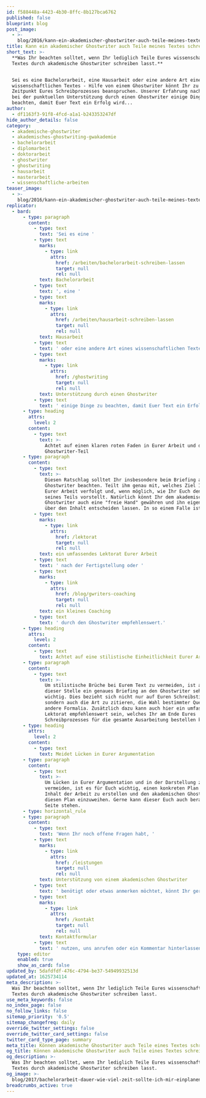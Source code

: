 ```yaml
---
id: f588448a-4423-4b30-8ffc-8b127bca6762
published: false
blueprint: blog
post_image:
  - >-
    blog/2016/kann-ein-akademischer-ghostwriter-auch-teile-meines-textes-schreiben/bachelorarbeit-im-unternehmen-schreiben-(2).png
title: Kann ein akademischer Ghostwriter auch Teile meines Textes schreiben?
short_text: >-
  **Was Ihr beachten solltet, wenn Ihr lediglich Teile Eures wissenschaftlichen
  Textes durch akademische Ghostwriter schreiben lasst.**


  Sei es eine Bachelorarbeit, eine Hausarbeit oder eine andere Art eines
  wissenschaftlichen Textes - Hilfe von einem Ghostwriter könnt Ihr zu jedem
  Zeitpunkt Eures Schreibprozesses beanspruchen. Unserer Erfahrung nach gibt es
  bei der punktuellen Unterstützung durch einen Ghostwriter einige Dinge zu
  beachten, damit Euer Text ein Erfolg wird...
author:
  - df1163f3-91f8-4fcd-a1a1-b243353247df
hide_author_details: false
category:
  - akademische-ghostwriter
  - akademisches-ghostwriting-gwakademie
  - bachelorarbeit
  - diplomarbeit
  - doktorarbeit
  - ghostwriter
  - ghostwriting
  - hausarbeit
  - masterarbeit
  - wissenschaftliche-arbeiten
teaser_image:
  - >-
    blog/2016/kann-ein-akademischer-ghostwriter-auch-teile-meines-textes-schreiben/bachelorarbeit-im-unternehmen-schreiben-(2).png
replicator:
  - bard:
      - type: paragraph
        content:
          - type: text
            text: 'Sei es eine '
          - type: text
            marks:
              - type: link
                attrs:
                  href: /arbeiten/bachelorarbeit-schreiben-lassen
                  target: null
                  rel: null
            text: Bachelorarbeit
          - type: text
            text: ', eine '
          - type: text
            marks:
              - type: link
                attrs:
                  href: /arbeiten/hausarbeit-schreiben-lassen
                  target: null
                  rel: null
            text: Hausarbeit
          - type: text
            text: ' oder eine andere Art eines wissenschaftlichen Textes - Hilfe von einem Ghostwriter könnt Ihr zu jedem Zeitpunkt Eures Schreibprozesses beanspruchen. Unserer Erfahrung nach gibt es bei der punktuellen '
          - type: text
            marks:
              - type: link
                attrs:
                  href: /ghostwriting
                  target: null
                  rel: null
            text: Unterstützung durch einen Ghostwriter
          - type: text
            text: ' einige Dinge zu beachten, damit Euer Text ein Erfolg wird.'
      - type: heading
        attrs:
          level: 2
        content:
          - type: text
            text: >-
              Achtet auf einen klaren roten Faden in Eurer Arbeit und dem
              Ghostwriter-Teil
      - type: paragraph
        content:
          - type: text
            text: >-
              Diesen Ratschlag solltet Ihr insbesondere beim Briefing an den
              Ghostwriter beachten. Teilt ihm genau mit, welches Ziel Ihr mit
              Eurer Arbeit verfolgt und, wenn möglich, wie Ihr Euch den Inhalt
              seines Teils vorstellt. Natürlich könnt Ihr dem akademischen
              Ghostwriter auch eine "freie Hand" gewähren und ihn eigenständig
              über den Inhalt entscheiden lassen. In so einem Falle ist jedoch 
          - type: text
            marks:
              - type: link
                attrs:
                  href: /lektorat
                  target: null
                  rel: null
            text: ein umfassendes Lektorat Eurer Arbeit
          - type: text
            text: ' nach der Fertigstellung oder '
          - type: text
            marks:
              - type: link
                attrs:
                  href: /blog/gwriters-coaching
                  target: null
                  rel: null
            text: ein kleines Coaching
          - type: text
            text: ' durch den Ghostwriter empfehlenswert.'
      - type: heading
        attrs:
          level: 2
        content:
          - type: text
            text: Achtet auf eine stilistische Einheitlichkeit Eurer Arbeit
      - type: paragraph
        content:
          - type: text
            text: >-
              Um stilistische Brüche bei Eurem Text zu vermeiden, ist auch an
              dieser Stelle ein genaues Briefing an den Ghostwriter sehr
              wichtig. Dies bezieht sich nicht nur auf Euren Schreibstil,
              sondern auch die Art zu zitieren, die Wahl bestimmter Quellen und
              andere Formalia. Zusätzlich dazu kann auch hier ein umfassendes
              Lektorat empfehlenswert sein, welches Ihr am Ende Eures
              Schreibprozesses für die gesamte Ausarbeitung bestellen könnt.
      - type: heading
        attrs:
          level: 2
        content:
          - type: text
            text: Meidet Lücken in Eurer Argumentation
      - type: paragraph
        content:
          - type: text
            text: >-
              Um Lücken in Eurer Argumentation und in der Darstellung zu
              vermeiden, ist es für Euch wichtig, einen konkreten Plan über den
              Inhalt der Arbeit zu erstellen und den akademischen Ghostwriter in
              diesen Plan einzuweihen. Gerne kann dieser Euch auch beratend zur
              Seite stehen.
      - type: horizontal_rule
      - type: paragraph
        content:
          - type: text
            text: 'Wenn Ihr noch offene Fragen habt, '
          - type: text
            marks:
              - type: link
                attrs:
                  href: /leistungen
                  target: null
                  rel: null
            text: Unterstützung von einem akademischen Ghostwriter
          - type: text
            text: ' benötigt oder etwas anmerken möchtet, könnt Ihr gerne unser '
          - type: text
            marks:
              - type: link
                attrs:
                  href: /kontakt
                  target: null
                  rel: null
            text: Kontaktformular
          - type: text
            text: ' nutzen, uns anrufen oder ein Kommentar hinterlassen!'
    type: editor
    enabled: true
    show_as_card: false
updated_by: 5dafdfdf-476c-4794-be37-54949932513d
updated_at: 1625734114
meta_description: >-
  Was Ihr beachten solltet, wenn Ihr lediglich Teile Eures wissenschaftlichen
  Textes durch akademische Ghostwriter schreiben lasst.
use_meta_keywords: false
no_index_page: false
no_follow_links: false
sitemap_priority: '0.5'
sitemap_changefreq: daily
override_twitter_settings: false
override_twitter_card_settings: false
twitter_card_type_page: summary
meta_title: Können akademische Ghostwriter auch Teile eines Textes schreiben?
og_title: Können akademische Ghostwriter auch Teile eines Textes schreiben?
og_description: >-
  Was Ihr beachten solltet, wenn Ihr lediglich Teile Eures wissenschaftlichen
  Textes durch akademische Ghostwriter schreiben lasst.
og_image: >-
  blog/2017/bachelorarbeit-dauer-wie-viel-zeit-sollte-ich-mir-einplanen/bachelorarbeit-im-unternehmen-schreiben.png
breadcrumbs_active: true
---
```

